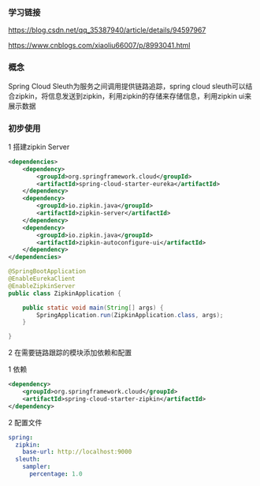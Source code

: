 ### 学习链接

https://blog.csdn.net/qq_35387940/article/details/94597967

https://www.cnblogs.com/xiaoliu66007/p/8993041.html

### 概念

Spring Cloud Sleuth为服务之间调用提供链路追踪，spring cloud sleuth可以结合zipkin，将信息发送到zipkin，利用zipkin的存储来存储信息，利用zipkin ui来展示数据

### 初步使用

1 搭建zipkin Server

~~~xml
<dependencies>
    <dependency>
        <groupId>org.springframework.cloud</groupId>
        <artifactId>spring-cloud-starter-eureka</artifactId>
    </dependency>
    <dependency>
        <groupId>io.zipkin.java</groupId>
        <artifactId>zipkin-server</artifactId>
    </dependency>
    <dependency>
        <groupId>io.zipkin.java</groupId>
        <artifactId>zipkin-autoconfigure-ui</artifactId>
    </dependency>
</dependencies>
~~~



~~~java
@SpringBootApplication
@EnableEurekaClient
@EnableZipkinServer
public class ZipkinApplication {

    public static void main(String[] args) {
        SpringApplication.run(ZipkinApplication.class, args);
    }

}
~~~



2 在需要链路跟踪的模块添加依赖和配置

1 依赖

~~~xml
<dependency>
    <groupId>org.springframework.cloud</groupId>
    <artifactId>spring-cloud-starter-zipkin</artifactId>
</dependency>
~~~

2  配置文件

~~~yml
spring:
  zipkin:
    base-url: http://localhost:9000
  sleuth:
    sampler:
      percentage: 1.0
~~~

